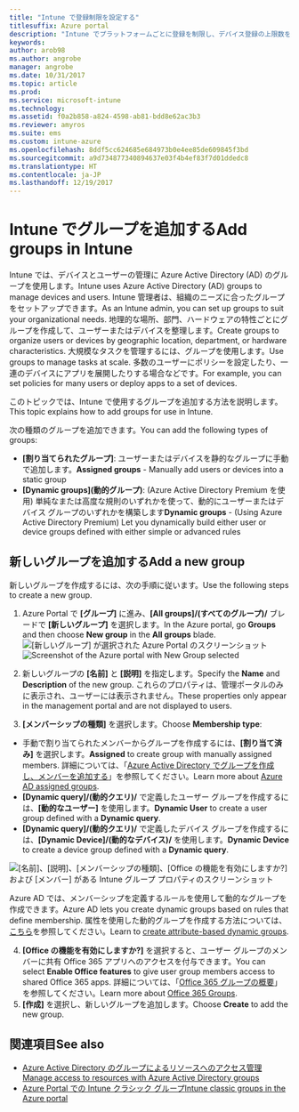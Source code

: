 ```yaml
---
title: "Intune で登録制限を設定する"
titlesuffix: Azure portal
description: "Intune でプラットフォームごとに登録を制限し、デバイス登録の上限数を設定します。 \""
keywords: 
author: arob98
ms.author: angrobe
manager: angrobe
ms.date: 10/31/2017
ms.topic: article
ms.prod: 
ms.service: microsoft-intune
ms.technology: 
ms.assetid: f0a2b858-a824-4598-ab81-bdd8e62ac3b3
ms.reviewer: amyros
ms.suite: ems
ms.custom: intune-azure
ms.openlocfilehash: 8ddf5cc624685e684973b0e4ee85de609845f3bd
ms.sourcegitcommit: a9d734877340894637e03f4b4ef83f7d01ddedc8
ms.translationtype: HT
ms.contentlocale: ja-JP
ms.lasthandoff: 12/19/2017
---
```

# <a name="add-groups-in-intune"></a><span data-ttu-id="a350f-104">Intune でグループを追加する</span><span class="sxs-lookup"><span data-stu-id="a350f-104">Add groups in Intune</span></span>
<span data-ttu-id="a350f-105">Intune では、デバイスとユーザーの管理に Azure Active Directory (AD) のグループを使用します。</span><span class="sxs-lookup"><span data-stu-id="a350f-105">Intune uses Azure Active Directory (AD) groups to manage devices and users.</span></span> <span data-ttu-id="a350f-106">Intune 管理者は、組織のニーズに合ったグループをセットアップできます。</span><span class="sxs-lookup"><span data-stu-id="a350f-106">As an Intune admin, you can set up groups to suit your organizational needs.</span></span> <span data-ttu-id="a350f-107">地理的な場所、部門、ハードウェアの特性ごとにグループを作成して、ユーザーまたはデバイスを整理します。</span><span class="sxs-lookup"><span data-stu-id="a350f-107">Create groups to organize users or devices by geographic location, department, or hardware characteristics.</span></span> <span data-ttu-id="a350f-108">大規模なタスクを管理するには、グループを使用します。</span><span class="sxs-lookup"><span data-stu-id="a350f-108">Use groups to manage tasks at scale.</span></span> <span data-ttu-id="a350f-109">多数のユーザーにポリシーを設定したり、一連のデバイスにアプリを展開したりする場合などです。</span><span class="sxs-lookup"><span data-stu-id="a350f-109">For example, you can set policies for many users or  deploy apps to a set of devices.</span></span>

<span data-ttu-id="a350f-110">このトピックでは、Intune で使用するグループを追加する方法を説明します。</span><span class="sxs-lookup"><span data-stu-id="a350f-110">This topic explains how to add groups for use in Intune.</span></span>

<span data-ttu-id="a350f-111">次の種類のグループを追加できます。</span><span class="sxs-lookup"><span data-stu-id="a350f-111">You can add the following types of groups:</span></span>
- <span data-ttu-id="a350f-112">**[割り当てられたグループ]**: ユーザーまたはデバイスを静的なグループに手動で追加します。</span><span class="sxs-lookup"><span data-stu-id="a350f-112">**Assigned groups** - Manually add users or devices into a static group</span></span>
- <span data-ttu-id="a350f-113">**[Dynamic groups]\(動的グループ\)**: (Azure Active Directory Premium を使用) 単純なまたは高度な規則のいずれかを使って、動的にユーザーまたはデバイス グループのいずれかを構築します</span><span class="sxs-lookup"><span data-stu-id="a350f-113">**Dynamic groups** - (Using Azure Active Directory Premium) Let you dynamically build either user or device groups defined with either simple or advanced rules</span></span>

## <a name="add-a-new-group"></a><span data-ttu-id="a350f-114">新しいグループを追加する</span><span class="sxs-lookup"><span data-stu-id="a350f-114">Add a new group</span></span>

<span data-ttu-id="a350f-115">新しいグループを作成するには、次の手順に従います。</span><span class="sxs-lookup"><span data-stu-id="a350f-115">Use the following steps to create a new group.</span></span>
1. <span data-ttu-id="a350f-116">Azure Portal で **[グループ]** に進み、**[All groups]/(すべてのグループ)/** ブレードで **[新しいグループ]** を選択します。</span><span class="sxs-lookup"><span data-stu-id="a350f-116">In the Azure portal, go **Groups** and then choose **New group** in the **All groups** blade.</span></span>
  <span data-ttu-id="a350f-117">![[新しいグループ] が選択された Azure Portal のスクリーンショット](./media/groups-add-new.png)</span><span class="sxs-lookup"><span data-stu-id="a350f-117">![Screenshot of the Azure portal with New Group selected](./media/groups-add-new.png)</span></span>
2. <span data-ttu-id="a350f-118">新しいグループの **[名前]** と **[説明]** を指定します。</span><span class="sxs-lookup"><span data-stu-id="a350f-118">Specify the **Name** and **Description** of the new group.</span></span> <span data-ttu-id="a350f-119">これらのプロパティは、管理ポータルのみに表示され、ユーザーには表示されません。</span><span class="sxs-lookup"><span data-stu-id="a350f-119">These properties only appear in the management portal and are not displayed to users.</span></span>

3. <span data-ttu-id="a350f-120">**[メンバーシップの種類]** を選択します。</span><span class="sxs-lookup"><span data-stu-id="a350f-120">Choose **Membership type**:</span></span>
  - <span data-ttu-id="a350f-121">手動で割り当てられたメンバーからグループを作成するには、**[割り当て済み]** を選択します。</span><span class="sxs-lookup"><span data-stu-id="a350f-121">**Assigned** to create group with manually assigned members.</span></span> <span data-ttu-id="a350f-122">詳細については、「[Azure Active Directory でグループを作成し、メンバーを追加する](https://docs.microsoft.com/azure/active-directory/active-directory-groups-create-azure-portal)」を参照してください。</span><span class="sxs-lookup"><span data-stu-id="a350f-122">Learn more about [Azure AD assigned groups](https://docs.microsoft.com/azure/active-directory/active-directory-groups-create-azure-portal).</span></span>
  - <span data-ttu-id="a350f-123">**[Dynamic query]/(動的クエリ)/** で定義したユーザー グループを作成するには、**[動的なユーザー]** を使用します。</span><span class="sxs-lookup"><span data-stu-id="a350f-123">**Dynamic User** to create a user group defined with a **Dynamic query**.</span></span>
  - <span data-ttu-id="a350f-124">**[Dynamic query]/(動的クエリ)/** で定義したデバイス グループを作成するには、**[Dynamic Device]/(動的なデバイス)/** を使用します。</span><span class="sxs-lookup"><span data-stu-id="a350f-124">**Dynamic Device** to create a device group defined with a **Dynamic query**.</span></span>

  ![[名前]、[説明]、[メンバーシップの種類]、[Office の機能を有効にしますか?] および [メンバー] がある Intune グループ プロパティのスクリーンショット](./media/groups-add-properties.png)

  <span data-ttu-id="a350f-126">Azure AD では、メンバーシップを定義するルールを使用して動的なグループを作成できます。</span><span class="sxs-lookup"><span data-stu-id="a350f-126">Azure AD lets you create dynamic groups based on rules that define membership.</span></span> <span data-ttu-id="a350f-127">属性を使用した動的グループを作成する方法については、[こちら](https://docs.microsoft.com/azure/active-directory/active-directory-groups-dynamic-membership-azure-portal)を参照してください。</span><span class="sxs-lookup"><span data-stu-id="a350f-127">Learn to [create attribute-based dynamic groups](https://docs.microsoft.com/azure/active-directory/active-directory-groups-dynamic-membership-azure-portal).</span></span>

4. <span data-ttu-id="a350f-128">**[Office の機能を有効にしますか?]** を選択すると、ユーザー グループのメンバーに共有 Office 365 アプリへのアクセスを付与できます。</span><span class="sxs-lookup"><span data-stu-id="a350f-128">You can select **Enable Office features** to give user group members access to shared Office 365 apps.</span></span> <span data-ttu-id="a350f-129">詳細については、「[Office 365 グループの概要](https://support.office.com/article/Learn-about-Office-365-groups-b565caa1-5c40-40ef-9915-60fdb2d97fa2)」を参照してください。</span><span class="sxs-lookup"><span data-stu-id="a350f-129">Learn more about [Office 365 Groups](https://support.office.com/article/Learn-about-Office-365-groups-b565caa1-5c40-40ef-9915-60fdb2d97fa2).</span></span>
5. <span data-ttu-id="a350f-130">**[作成]** を選択し、新しいグループを追加します。</span><span class="sxs-lookup"><span data-stu-id="a350f-130">Choose **Create** to add the new group.</span></span>

## <a name="see-also"></a><span data-ttu-id="a350f-131">関連項目</span><span class="sxs-lookup"><span data-stu-id="a350f-131">See also</span></span>
- [<span data-ttu-id="a350f-132">Azure Active Directory のグループによるリソースへのアクセス管理</span><span class="sxs-lookup"><span data-stu-id="a350f-132">Manage access to resources with Azure Active Directory groups</span></span>](https://docs.microsoft.com/azure/active-directory/active-directory-manage-groups)
- [<span data-ttu-id="a350f-133">Azure Portal での Intune クラシック グループ</span><span class="sxs-lookup"><span data-stu-id="a350f-133">Intune classic groups in the Azure portal</span></span>](groups-get-started.md)
